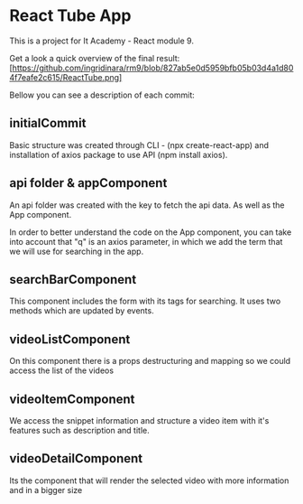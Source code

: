 # React Tube App

This is a project for It Academy - React module 9.

Get a look a quick overview of the final result:
 [https://github.com/ingridinara/rm9/blob/827ab5e0d5959bfb05b03d4a1d804f7eafe2c615/ReactTube.png]


Bellow you can see a description of each commit:

## initialCommit

Basic structure was created through CLI - (npx create-react-app) and installation of axios package to use API (npm install axios).

## api folder & appComponent 

An api folder was created with the key to fetch the api data.
As well as the App component. 

In order to better understand the code on the App component, you
can take into account that "q" is an axios parameter, in which 
we add the term that we will use for searching in the app.
 
## searchBarComponent

This component includes the form with its tags for searching.
It uses two methods which are updated by events.

## videoListComponent

On this component there is a props destructuring and 
mapping so we could access the list of the videos

## videoItemComponent

We access the snippet information and structure a video item
with it's features such as description and title.

## videoDetailComponent

Its the component that will render the selected video with 
more information and in a bigger size

 

